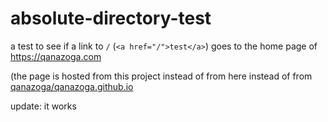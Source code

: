 # absolute-directory-test
a test to see if a link to `/` (`<a href="/">test</a>`) goes to the home page of https://qanazoga.com 

(the page is hosted from this project instead of from here instead of from [qanazoga/qanazoga.github.io](https://github.com/qanazoga/qanazoga.github.io)

update: it works
